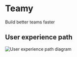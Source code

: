 # Teamy

Build better teams faster

## User experience path
![User experience path diagram](https://i.imgur.com/VwA8YU0.png)